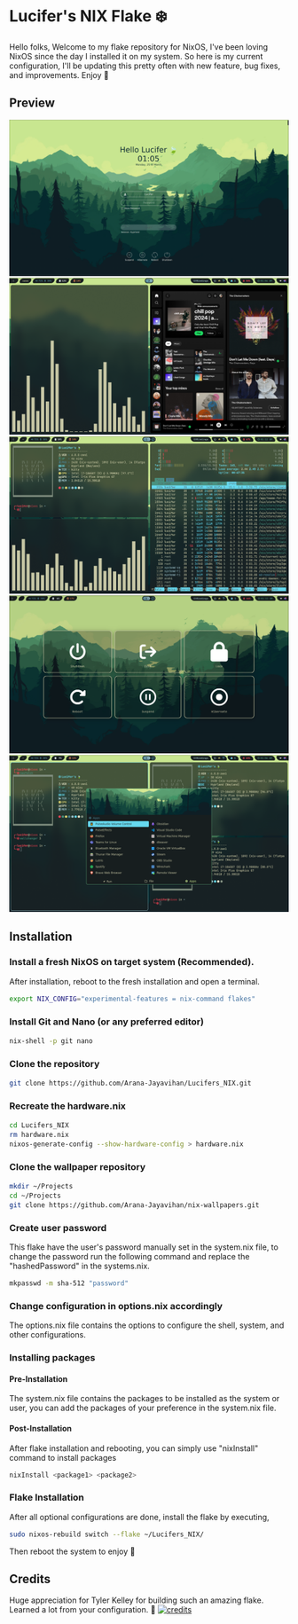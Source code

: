 # Lucifer's NIX Flake ❄️
Hello folks, Welcome to my flake repository for NixOS, I've been loving NixOS since the day I installed it on my system. So here is my current configuration, I'll be updating this pretty often with new feature, bug fixes, and improvements. Enjoy 🍃

## Preview
![preview1](https://github.com/Arana-Jayavihan/Lucifers_NIX/blob/master/assets/swappy-20240325-010510.png?raw=true)
![preview2](https://github.com/Arana-Jayavihan/Lucifers_NIX/blob/master/assets/swappy-20240325-010424.png?raw=true)
![preview3](https://github.com/Arana-Jayavihan/Lucifers_NIX/blob/master/assets/swappy-20240325-011229.png?raw=true)
![preview4](https://github.com/Arana-Jayavihan/Lucifers_NIX/blob/master/assets/swappy-20240325-011120.png?raw=true)
![preview5](https://github.com/Arana-Jayavihan/Lucifers_NIX/blob/master/assets/swappy-20240325-010626.png?raw=true)

## Installation
### Install a fresh NixOS on target system (Recommended).
After installation, reboot to the fresh installation and open a terminal.
```sh
export NIX_CONFIG="experimental-features = nix-command flakes" 
```

### Install Git and Nano (or any preferred editor)
```sh
nix-shell -p git nano
```

### Clone the repository
```sh
git clone https://github.com/Arana-Jayavihan/Lucifers_NIX.git
```

### Recreate the hardware.nix
```sh
cd Lucifers_NIX
rm hardware.nix
nixos-generate-config --show-hardware-config > hardware.nix
```

### Clone the wallpaper repository
```sh
mkdir ~/Projects
cd ~/Projects
git clone https://github.com/Arana-Jayavihan/nix-wallpapers.git
```

### Create user password
This flake have the user's password manually set in the system.nix file, to change the password run the following command and replace the "hashedPassword" in the systems.nix.
```sh
mkpasswd -m sha-512 "password"
```

### Change configuration in options.nix accordingly
The options.nix file contains the options to configure the shell, system, and other configurations.

### Installing packages
#### Pre-Installation
The system.nix file contains the packages to be installed as the system or user, you can add the packages of your preference in the system.nix file.

#### Post-Installation
After flake installation and rebooting, you can simply use "nixInstall" command to install packages
```sh
nixInstall <package1> <package2>
```

### Flake Installation
After all optional configurations are done, install the flake by executing,
```sh
sudo nixos-rebuild switch --flake ~/Lucifers_NIX/
```

Then reboot the system to enjoy 🍃

## Credits
Huge appreciation for Tyler Kelley for building such an amazing flake. Learned a lot from your configuration. 🍻
[![credits](https://gitlab.com/uploads/-/system/project/avatar/53038185/Gitlab_Nix_Picture.png?width=48 "Credits to Zaney")](https://gitlab.com/Zaney/zaneyos/-/blob/8e643956f0abf8011101771b956d994a2d052ae7/LICENSE)
